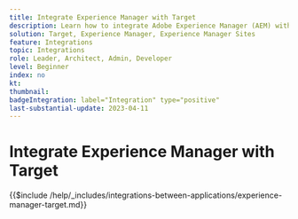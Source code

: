 ```yaml
---
title: Integrate Experience Manager with Target
description: Learn how to integrate Adobe Experience Manager (AEM) with Target.
solution: Target, Experience Manager, Experience Manager Sites
feature: Integrations
topic: Integrations
role: Leader, Architect, Admin, Developer
level: Beginner
index: no
kt:
thumbnail:
badgeIntegration: label="Integration" type="positive"
last-substantial-update: 2023-04-11
---
```


# Integrate Experience Manager with Target

{{$include /help/_includes/integrations-between-applications/experience-manager-target.md}}
